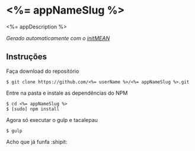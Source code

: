 # <%= appNameSlug %>
<%= appDescription %>

*Gerado automaticamente com o [initMEAN](https://github.com/ivomarsan/initMEAN "initMEAN")*

## Instruções
Faça download do repositório
```
$ git clone https://github.com/<%= userName %>/<%= appNameSlug %>.git
```
Entre na pasta e instale as dependências do NPM
```
$ cd <%= appNameSlug %>
$ [sudo] npm install
```
Agora só executar o gulp e tacalepau
```
$ gulp
```

Acho que já funfa :shipit:
